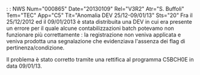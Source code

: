  :  : NWS Num="000865" Date="20130109" Rel="V3R2" Atr="S. Buffoli" Tem="TEC" App="C5" Tit="Anomalia DEV 25/12-09/01/13" Sts="20"
Fra il 25/12/2012 ed il 09/01/2013 è stata distribuita una DEV in cui era presente un errore per il quale alcune contabilizzazioni batch potevamo non funzionare più correttamente :  la registrazione non veniva applicata e veniva prodotta una segnalazione che evidenziava l'assenza  dei
flag di pertinenza/condizione.

Il problema è stato corretto tramite una rettifica al programma C5BCH0E in data 09/01/13.
